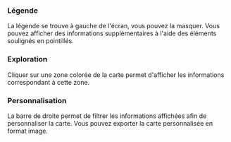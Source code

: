 ### Légende
La légende se trouve à gauche de l'écran, vous pouvez la masquer. Vous pouvez afficher des informations supplémentaires
à l'aide des éléments <span data-tip data-for="tutorial-tootlip">soulignés en pointillés</span>.

### Exploration
Cliquer sur une zone colorée de la carte permet d'afficher les informations correspondant à cette zone.

### Personnalisation
La barre de droite permet de filtrer les informations affichées afin de personnaliser la carte. Vous pouvez exporter la carte personnalisée en format image. 
